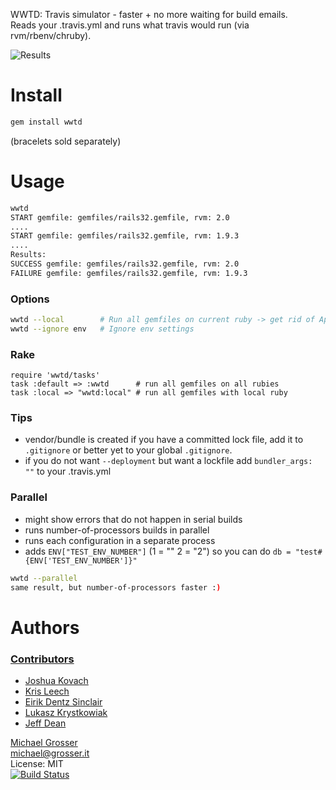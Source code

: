 WWTD: Travis simulator - faster + no more waiting for build emails.<br/>
Reads your .travis.yml and runs what travis would run (via rvm/rbenv/chruby).

![Results](http://dl.dropbox.com/u/2670385/Web/wwtd-results.png)

Install
=======

```Bash
gem install wwtd
```
(bracelets sold separately)

Usage
=====

```Bash
wwtd
START gemfile: gemfiles/rails32.gemfile, rvm: 2.0
....
START gemfile: gemfiles/rails32.gemfile, rvm: 1.9.3
....
Results:
SUCCESS gemfile: gemfiles/rails32.gemfile, rvm: 2.0
FAILURE gemfile: gemfiles/rails32.gemfile, rvm: 1.9.3
```

### Options
```Bash
wwtd --local        # Run all gemfiles on current ruby -> get rid of Appraisal
wwtd --ignore env   # Ignore env settings
```

### Rake
```
require 'wwtd/tasks'
task :default => :wwtd      # run all gemfiles on all rubies
task :local => "wwtd:local" # run all gemfiles with local ruby
```

### Tips
 - vendor/bundle is created if you have a committed lock file, add it to `.gitignore` or better yet to your global `.gitignore`.
 - if you do not want `--deployment` but want a lockfile add `bundler_args: ""` to your .travis.yml

### Parallel

 - might show errors that do not happen in serial builds
 - runs number-of-processors builds in parallel
 - runs each configuration in a separate process
 - adds `ENV["TEST_ENV_NUMBER"]` (1 = "" 2 = "2") so you can do `db = "test#{ENV['TEST_ENV_NUMBER']}"`

```Bash
wwtd --parallel
same result, but number-of-processors faster :)
```

Authors
=======

### [Contributors](https://github.com/grosser/wwtd/contributors)
 - [Joshua Kovach](https://github.com/shekibobo)
 - [Kris Leech](https://github.com/krisleech)
 - [Eirik Dentz Sinclair](https://github.com/edsinclair)
 - [Lukasz Krystkowiak](https://github.com/lukkry)
 - [Jeff Dean](https://github.com/zilkey)

[Michael Grosser](http://grosser.it)<br/>
michael@grosser.it<br/>
License: MIT<br/>
[![Build Status](https://travis-ci.org/grosser/wwtd.png)](https://travis-ci.org/grosser/wwtd)
